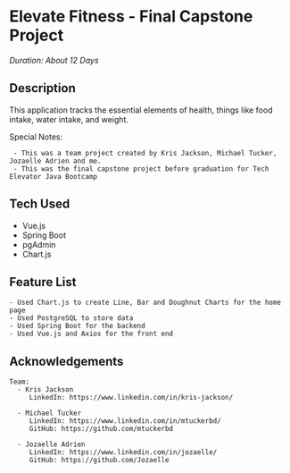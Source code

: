 # Elevate Fitness - Final Capstone Project

_Duration: About 12 Days_

## Description

   This application tracks the essential elements of health, things like food intake, water intake, and weight.

   Special Notes:
   
     - This was a team project created by Kris Jackson, Michael Tucker, Jozaelle Adrien and me.
     - This was the final capstone project before graduation for Tech Elevator Java Bootcamp

## Tech Used

   -  Vue.js
   -  Spring Boot
   -  pgAdmin
   -  Chart.js


## Feature List

    - Used Chart.js to create Line, Bar and Doughnut Charts for the home page
    - Used PostgreSQL to store data
    - Used Spring Boot for the backend
    - Used Vue.js and Axios for the front end

## Acknowledgements

    Team:
      - Kris Jackson
         LinkedIn: https://www.linkedin.com/in/kris-jackson/

      - Michael Tucker
         LinkedIn: https://www.linkedin.com/in/mtuckerbd/
         GitHub: https://github.com/mtuckerbd

      - Jozaelle Adrien
         LinkedIn: https://www.linkedin.com/in/jozaelle/
         GitHub: https://github.com/Jozaelle
